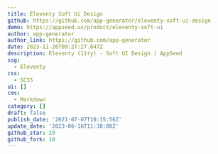 ```yaml
---
title: Eleventy Soft Ui Design
github: https://github.com/app-generator/eleventy-soft-ui-design
demo: https://appseed.us/product/eleventy-soft-ui
author: app-generator
author_link: https://github.com/app-generator
date: 2023-11-26T09:27:27.647Z
description: Eleventy (11ty) - Soft UI Design | AppSeed
ssg:
  - Eleventy
css:
  - SCSS
ui: []
cms:
  - Markdown
category: []
draft: false
publish_date: '2021-07-07T10:15:56Z'
update_date: '2023-06-16T11:38:08Z'
github_star: 29
github_fork: 10
---
```

